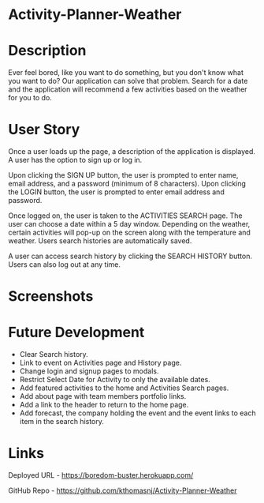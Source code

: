 # Activity-Planner-Weather

# Description
Ever feel bored, like you want to do something, but you don't know what you want to do? Our application can solve that problem. 
Search for a date and the application will recommend a few activities based on the weather for you to do.

# User Story 
Once a user loads up the page, a description of the application is displayed. A user has the option to sign up or log in. 

Upon clicking the SIGN UP button, the user is prompted to enter name, email address, and a password (minimum of 8 characters). 
Upon clicking the LOGIN button, the user is prompted to enter email address and password. 

Once logged on, the user is taken to the ACTIVITIES SEARCH page. The user can choose a date within a 5 day window. Depending on the weather, certain activities will pop-up on the screen along with the temperature and weather. Users search histories are automatically saved. 

A user can access search history by clicking the SEARCH HISTORY button. Users can also log out at any time.

# Screenshots

# Future Development

* Clear Search history.
* Link to event on Activities page and History page.
* Change login and signup pages to modals.
* Restrict Select Date for Activity to only the available dates.
* Add featured activities to the home and Activities Search pages.
* Add about page with team members portfolio links.
* Add a link to the header to return to the home page.
* Add forecast, the company holding the event and the event links to each item in the search history.


# Links
Deployed URL - https://boredom-buster.herokuapp.com/

GitHub Repo - https://github.com/kthomasnj/Activity-Planner-Weather
